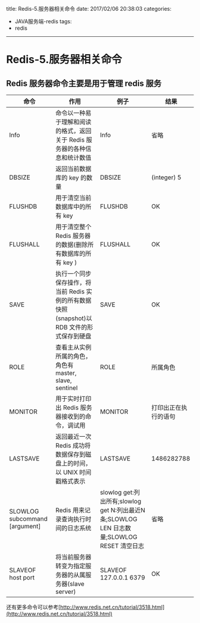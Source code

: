 title: Redis-5.服务器相关命令
date: 2017/02/06 20:38:03
categories:
- JAVA服务端-redis
tags:
- redis
---
# Redis-5.服务器相关命令
## Redis 服务器命令主要是用于管理 redis 服务

命令 | 作用 | 例子 | 结果
---|---|---|---
Info|命令以一种易于理解和阅读的格式，返回关于 Redis 服务器的各种信息和统计数值|Info|省略
DBSIZE| 返回当前数据库的 key 的数量|DBSIZE|(integer) 5
FLUSHDB|用于清空当前数据库中的所有 key|FLUSHDB|OK
FLUSHALL|用于清空整个 Redis 服务器的数据(删除所有数据库的所有 key )|FLUSHALL|OK
SAVE |执行一个同步保存操作，将当前 Redis 实例的所有数据快照(snapshot)以 RDB 文件的形式保存到硬盘|SAVE|OK
ROLE  |查看主从实例所属的角色，角色有master, slave, sentinel|ROLE|所属角色
MONITOR |用于实时打印出 Redis 服务器接收到的命令，调试用|MONITOR |打印出正在执行的语句
LASTSAVE |返回最近一次 Redis 成功将数据保存到磁盘上的时间，以 UNIX 时间戳格式表示|LASTSAVE|1486282788
SLOWLOG subcommand [argument]|Redis 用来记录查询执行时间的日志系统|slowlog get:列出所有;slowlog get N:列出最近N条;SLOWLOG LEN 日志数量;SLOWLOG RESET 清空日志|省略
SLAVEOF host port |将当前服务器转变为指定服务器的从属服务器(slave server)|SLAVEOF 127.0.0.1 6379|OK

还有更多命令可以参考[http://www.redis.net.cn/tutorial/3518.html](http://www.redis.net.cn/tutorial/3518.html)







 


